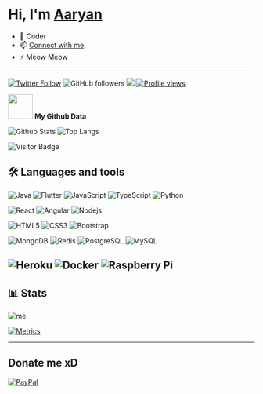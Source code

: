 # Hi, I'm [Aaryan](https://t.me/aryan1403)
  
- 💫 Coder
- 📫 [Connect with me](http://t.me/aryan1403).
- ⚡ Meow Meow
---

[![Twitter Follow](https://img.shields.io/twitter/follow/aaryan14032006?label=Follow)](https://twitter.com/intent/follow?screen_name=aaryan14032006)
![GitHub followers](https://img.shields.io/github/followers/aryan1403?label=Follow&style=social)
![](https://visitor-badge.glitch.me/badge?page_id=aryan1403.aryan1403)
[![Profile views](https://komarev.com/ghpvc/?username=aryan1403&label=Profile%20views)](https://github.com/aryan1403)


<img src="https://media.giphy.com/media/VgCDAzcKvsR6OM0uWg/giphy.gif" width="50"> **My Github Data**

![Github Stats](https://github-readme-stats.vercel.app/api?username=aryan1403)
![Top Langs](https://github-readme-stats.vercel.app/api/top-langs/?username=aryan1403&hide=TeX&layout=compact)

![Visitor Badge](https://visitor-badge.laobi.icu/badge?page_id=aryan1403.aryan1403)

## 🛠️ Languages and tools

![Java](https://img.shields.io/badge/java-%23ED8B00.svg?style=for-the-badge&logo=java&logoColor=white)
![Flutter](https://img.shields.io/badge/Flutter-02569B?style=for-the-badge&logo=flutter&logoColor=white)
![JavaScript](https://img.shields.io/badge/JavaScript-323330?style=for-the-badge&logo=javascript&logoColor=F7DF1E)
![TypeScript](https://img.shields.io/badge/TypeScript-007ACC?style=for-the-badge&logo=typescript&logoColor=white)
![Python](https://img.shields.io/badge/Python-3776AB?style=for-the-badge&logo=python&logoColor=white)

![React](https://img.shields.io/badge/React-20232A?style=for-the-badge&logo=react&logoColor=61DAFB)
![Angular](https://img.shields.io/badge/Angular-DD0031?style=for-the-badge&logo=angular&logoColor=white)
![Nodejs](https://img.shields.io/badge/Node.js-339933?style=for-the-badge&logo=nodedotjs&logoColor=white)


![HTML5](https://img.shields.io/badge/HTML5-E34F26?style=for-the-badge&logo=html5&logoColor=white)
![CSS3](https://img.shields.io/badge/CSS3-1572B6?style=for-the-badge&logo=css3&logoColor=white)
![Bootstrap](https://img.shields.io/badge/Bootstrap-563D7C?style=for-the-badge&logo=bootstrap&logoColor=white)


![MongoDB](https://img.shields.io/badge/MongoDB-white?style=for-the-badge&logo=mongodb&logoColor=4EA94B)
![Redis](	https://img.shields.io/badge/redis-%23DD0031.svg?&style=for-the-badge&logo=redis&logoColor=white)
![PostgreSQL](https://img.shields.io/badge/PostgreSQL-316192?style=for-the-badge&logo=postgresql&logoColor=white)
![MySQL](https://img.shields.io/badge/MySQL-00000F?style=for-the-badge&logo=mysql&logoColor=white)

![Heroku](https://img.shields.io/badge/Heroku-430098?style=for-the-badge&logo=heroku&logoColor=white)
![Docker](https://img.shields.io/badge/Docker-2CA5E0?style=for-the-badge&logo=docker&logoColor=white)
![Raspberry Pi](https://img.shields.io/badge/RASPBERRY%20PI-C51A4A.svg?&style=for-the-badge&logo=raspberry%20pi&logoColor=white)
---

## 📊 **__Stats__**

![me](https://github-readme-streak-stats.herokuapp.com/?user=aryan1403)

[![Metrics](https://metrics.lecoq.io/aryan1403?template=classic&base.header=0&base.metadata=0&isocalendar=1&languages=1&people=1&isocalendar.duration=half-year&languages.limit=8&languages.sections=most-used&languages.colors=github&languages.threshold=0%25&languages.indepth=false&languages.recent.load=300&languages.recent.days=14&people.limit=24&people.size=28&people.types=followers%2C%20following&people.identicons=false&people.shuffle=false&config.timezone=Asia%2FCalcutta)](https://t.me/aryan1403)

---

## Donate me xD

[![PayPal](https://img.shields.io/badge/PayPal-00457C?style=for-the-badge&logo=paypal&logoColor=white])](https://paypal.me/surinderkumar1492?locale.x=en_GB)

